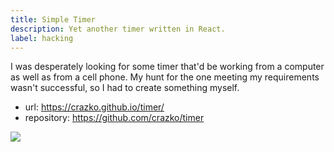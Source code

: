 ```yaml
---
title: Simple Timer
description: Yet another timer written in React.
label: hacking
---
```


I was desperately looking for some timer that'd be working from a computer as well as from a cell phone. My hunt for the one meeting my requirements wasn't successful, so I had to create something myself.

- url: https://crazko.github.io/timer/
- repository: https://github.com/crazko/timer

![](./assets/thumbs/timer.png)
